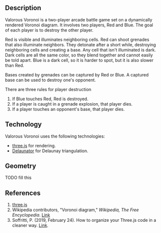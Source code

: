 
## Description

Valorous Voronoi is a two-player arcade battle game set on a dynamically rendered Voronoi diagram. It involves two players, Red and Blue. The goal of each player is to destroy the other player.

Red is visible and illuminates neighboring cells. Red can shoot grenades that also illuminate neighbors. They detonate after a short while, destroying neighboring cells and creating a base. Any cell that isn't illuminated is dark. Dark cells are all the same color, so they blend together and cannot easily be told apart. Blue is a dark cell, so it is harder to spot, but it is also slower than Red.

Bases created by grenades can be captured by Red or Blue. A captured base can be used to destroy one's opponent.

There are three rules for player destruction

1. If Blue touches Red, Red is destroyed.
2. If a player is caught in a grenade explosion, that player dies.
3. If a player touches an opponent's base, that player dies.

## Technology
Valorous Voronoi uses the following technologies:
* [three.js](https://threejs.org/) for rendering.
* [Delaunator](https://github.com/mapbox/delaunator) for Delaunay triangulation.

## Geometry

TODO fill this

## References
1. [three.js](https://threejs.org/)
2. Wikipedia contributors, "Voronoi diagram," *Wikipedia, The Free Encyclopedia*. [Link](https://en.wikipedia.org/wiki/Voronoi_diagram)
3. Soffritti, P. (2019, February 24). How to organize your Three.js code in a cleaner way. [Link](https://medium.com/@soffritti.pierfrancesco/how-to-organize-the-structure-of-a-three-js-project-77649f58fa3f).

